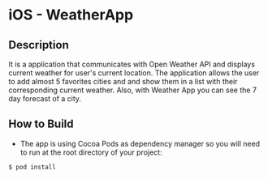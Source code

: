 
# iOS - WeatherApp
## Description

It is a application that communicates with Open Weather API and displays current weather for user's current location.
The application allows the user to add almost 5 favorites cities and and show them in a list with their corresponding current weather.
Also, with Weather App you can see the 7 day forecast of a city.


## How to Build

- The app is using Cocoa Pods as dependency manager so you will need to run at the root directory of your project:
```sh
$ pod install
```
